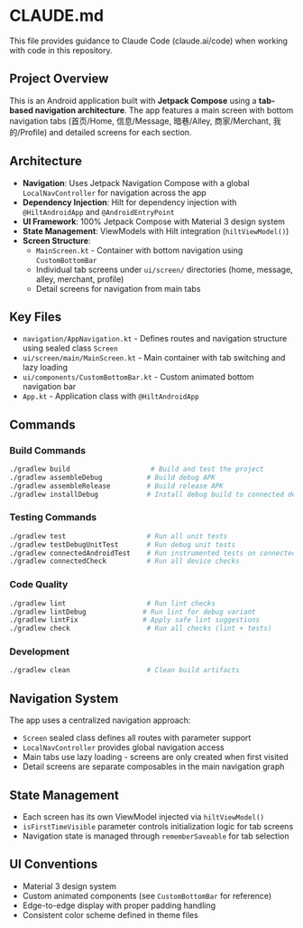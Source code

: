 # CLAUDE.md

This file provides guidance to Claude Code (claude.ai/code) when working with code in this repository.

## Project Overview
This is an Android application built with **Jetpack Compose** using a **tab-based navigation architecture**. The app features a main screen with bottom navigation tabs (首页/Home, 信息/Message, 暗巷/Alley, 商家/Merchant, 我的/Profile) and detailed screens for each section.

## Architecture
- **Navigation**: Uses Jetpack Navigation Compose with a global `LocalNavController` for navigation across the app
- **Dependency Injection**: Hilt for dependency injection with `@HiltAndroidApp` and `@AndroidEntryPoint`
- **UI Framework**: 100% Jetpack Compose with Material 3 design system
- **State Management**: ViewModels with Hilt integration (`hiltViewModel()`)
- **Screen Structure**: 
  - `MainScreen.kt` - Container with bottom navigation using `CustomBottomBar`
  - Individual tab screens under `ui/screen/` directories (home, message, alley, merchant, profile)
  - Detail screens for navigation from main tabs

## Key Files
- `navigation/AppNavigation.kt` - Defines routes and navigation structure using sealed class `Screen`
- `ui/screen/main/MainScreen.kt` - Main container with tab switching and lazy loading
- `ui/components/CustomBottomBar.kt` - Custom animated bottom navigation bar
- `App.kt` - Application class with `@HiltAndroidApp`

## Commands

### Build Commands
```bash
./gradlew build                    # Build and test the project
./gradlew assembleDebug           # Build debug APK
./gradlew assembleRelease         # Build release APK
./gradlew installDebug            # Install debug build to connected device
```

### Testing Commands
```bash
./gradlew test                    # Run all unit tests
./gradlew testDebugUnitTest       # Run debug unit tests
./gradlew connectedAndroidTest    # Run instrumented tests on connected devices
./gradlew connectedCheck          # Run all device checks
```

### Code Quality
```bash
./gradlew lint                    # Run lint checks
./gradlew lintDebug              # Run lint for debug variant
./gradlew lintFix                # Apply safe lint suggestions
./gradlew check                   # Run all checks (lint + tests)
```

### Development
```bash
./gradlew clean                   # Clean build artifacts
```

## Navigation System
The app uses a centralized navigation approach:
- `Screen` sealed class defines all routes with parameter support
- `LocalNavController` provides global navigation access
- Main tabs use lazy loading - screens are only created when first visited
- Detail screens are separate composables in the main navigation graph

## State Management
- Each screen has its own ViewModel injected via `hiltViewModel()`
- `isFirstTimeVisible` parameter controls initialization logic for tab screens
- Navigation state is managed through `rememberSaveable` for tab selection

## UI Conventions
- Material 3 design system
- Custom animated components (see `CustomBottomBar` for reference)
- Edge-to-edge display with proper padding handling
- Consistent color scheme defined in theme files